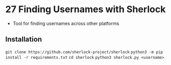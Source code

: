 # 27 Finding Usernames with Sherlock
- Tool for finding usernames across other platforms

## Installation
`git clone https://github.com/sherlock-project/sherlock`
`python3 -m pip install -r requirements.txt`
`cd sherlock`
`python3 sherlock.py <username>`
